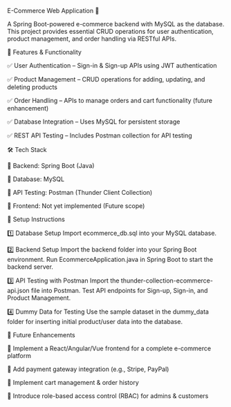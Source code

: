 E-Commerce Web Application 🛒

A Spring Boot-powered e-commerce backend with MySQL as the database. This project provides essential CRUD operations for user authentication, product management, and order handling via RESTful APIs.


🚀 Features & Functionality

✅ User Authentication – Sign-in & Sign-up APIs using JWT authentication

✅ Product Management – CRUD operations for adding, updating, and deleting products

✅ Order Handling – APIs to manage orders and cart functionality (future enhancement)

✅ Database Integration – Uses MySQL for persistent storage

✅ REST API Testing – Includes Postman collection for API testing


🛠 Tech Stack

🔹 Backend: Spring Boot (Java)

🔹 Database: MySQL

🔹 API Testing: Postman (Thunder Client Collection)

🔹 Frontend: Not yet implemented (Future scope)


📌 Setup Instructions

1️⃣ Database Setup
Import ecommerce_db.sql into your MySQL database.

2️⃣ Backend Setup
Import the backend folder into your Spring Boot environment.
Run EcommerceApplication.java in Spring Boot to start the backend server.

3️⃣ API Testing with Postman
Import the thunder-collection-ecommerce-api.json file into Postman.
Test API endpoints for Sign-up, Sign-in, and Product Management.

4️⃣ Dummy Data for Testing
Use the sample dataset in the dummy_data folder for inserting initial product/user data into the database.



🚀 Future Enhancements

🔹 Implement a React/Angular/Vue frontend for a complete e-commerce platform

🔹 Add payment gateway integration (e.g., Stripe, PayPal)

🔹 Implement cart management & order history

🔹 Introduce role-based access control (RBAC) for admins & customers
 
